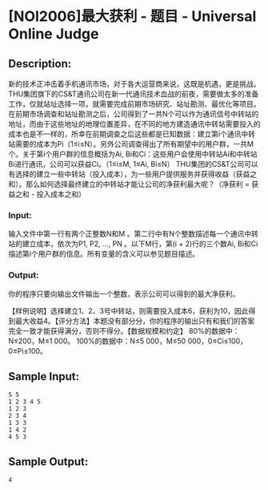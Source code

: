 # [NOI2006]最大获利 - 题目 - Universal Online Judge

## Description: 

新的技术正冲击着手机通讯市场，对于各大运营商来说，这既是机遇，更是挑战。THU集团旗下的CS&T通讯公司在新一代通讯技术血战的前夜，需要做太多的准备工作，仅就站址选择一项，就需要完成前期市场研究、站址勘测、最优化等项目。在前期市场调查和站址勘测之后，公司得到了一共N个可以作为通讯信号中转站的地址，而由于这些地址的地理位置差异，在不同的地方建造通讯中转站需要投入的成本也是不一样的，所幸在前期调查之后这些都是已知数据：建立第i个通讯中转站需要的成本为Pi（1≤i≤N）。另外公司调查得出了所有期望中的用户群，一共M个。关于第i个用户群的信息概括为Ai, Bi和Ci：这些用户会使用中转站Ai和中转站Bi进行通讯，公司可以获益Ci。（1≤i≤M, 1≤Ai, Bi≤N） THU集团的CS&T公司可以有选择的建立一些中转站（投入成本），为一些用户提供服务并获得收益（获益之和）。那么如何选择最终建立的中转站才能让公司的净获利最大呢？（净获利 = 获益之和 - 投入成本之和）

### Input: 

输入文件中第一行有两个正整数N和M 。第二行中有N个整数描述每一个通讯中转站的建立成本，依次为P1, P2, …, PN 。以下M行，第(i + 2)行的三个数Ai, Bi和Ci描述第i个用户群的信息。所有变量的含义可以参见题目描述。

### Output: 

你的程序只要向输出文件输出一个整数，表示公司可以得到的最大净获利。

【样例说明】选择建立1、2、3号中转站，则需要投入成本6，获利为10，因此得到最大收益4。【评分方法】本题没有部分分，你的程序的输出只有和我们的答案完全一致才能获得满分，否则不得分。【数据规模和约定】 80%的数据中：N≤200，M≤1 000。 100%的数据中：N≤5 000，M≤50 000，0≤Ci≤100，0≤Pi≤100。


## Sample Input: 
```
5 5
1 2 3 4 5
1 2 3
2 3 4
1 3 3
1 4 2
4 5 3

```

## Sample Output: 
```
4

```
